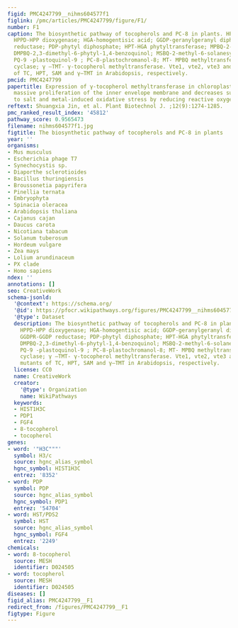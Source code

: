 ```yaml
---
figid: PMC4247799__nihms604577f1
figlink: /pmc/articles/PMC4247799/figure/F1/
number: F1
caption: The biosynthetic pathway of tocopherols and PC-8 in plants. HPP-hydroxyphenylpyruvate;
  HPPD-HPP dioxygenase; HGA-homogentisic acid; GGDP-geranylgeranyl diphosphate; GGDPR-GGDP
  reductase; PDP-phytyl diphosphate; HPT-HGA phytyltransferase; MPBQ-2-methyl-6-phytyl-1,4-benzoquinol;
  DMPBQ-2,3-dimethyl-6-phytyl-1,4-benzoquinol; MSBQ-2-methyl-6-solanesyl-1,4-benzoquinol;
  PQ-9 -plastoquinol-9 ; PC-8-plastochromanol-8; MT- MPBQ methyltransferase; TC-tocopherol
  cyclase; γ –TMT- γ-tocopherol methyltransferase. Vte1, vte2, vte3 and vte4 are mutants
  of TC, HPT, SAM and γ–TMT in Arabidopsis, respectively.
pmcid: PMC4247799
papertitle: Expression of γ-tocopherol methyltransferase in chloroplasts results in
  massive proliferation of the inner envelope membrane and decreases susceptibility
  to salt and metal-induced oxidative stress by reducing reactive oxygen species.
reftext: Shuangxia Jin, et al. Plant Biotechnol J. ;12(9):1274-1285.
pmc_ranked_result_index: '45812'
pathway_score: 0.9565473
filename: nihms604577f1.jpg
figtitle: The biosynthetic pathway of tocopherols and PC-8 in plants
year: ''
organisms:
- Mus musculus
- Escherichia phage T7
- Synechocystis sp.
- Diaporthe sclerotioides
- Bacillus thuringiensis
- Broussonetia papyrifera
- Pinellia ternata
- Embryophyta
- Spinacia oleracea
- Arabidopsis thaliana
- Cajanus cajan
- Daucus carota
- Nicotiana tabacum
- Solanum tuberosum
- Hordeum vulgare
- Zea mays
- Lolium arundinaceum
- PX clade
- Homo sapiens
ndex: ''
annotations: []
seo: CreativeWork
schema-jsonld:
  '@context': https://schema.org/
  '@id': https://pfocr.wikipathways.org/figures/PMC4247799__nihms604577f1.html
  '@type': Dataset
  description: The biosynthetic pathway of tocopherols and PC-8 in plants. HPP-hydroxyphenylpyruvate;
    HPPD-HPP dioxygenase; HGA-homogentisic acid; GGDP-geranylgeranyl diphosphate;
    GGDPR-GGDP reductase; PDP-phytyl diphosphate; HPT-HGA phytyltransferase; MPBQ-2-methyl-6-phytyl-1,4-benzoquinol;
    DMPBQ-2,3-dimethyl-6-phytyl-1,4-benzoquinol; MSBQ-2-methyl-6-solanesyl-1,4-benzoquinol;
    PQ-9 -plastoquinol-9 ; PC-8-plastochromanol-8; MT- MPBQ methyltransferase; TC-tocopherol
    cyclase; γ –TMT- γ-tocopherol methyltransferase. Vte1, vte2, vte3 and vte4 are
    mutants of TC, HPT, SAM and γ–TMT in Arabidopsis, respectively.
  license: CC0
  name: CreativeWork
  creator:
    '@type': Organization
    name: WikiPathways
  keywords:
  - HIST1H3C
  - PDP1
  - FGF4
  - 8-tocopherol
  - tocopherol
genes:
- word: '"H3C"""'
  symbol: H3/c
  source: hgnc_alias_symbol
  hgnc_symbol: HIST1H3C
  entrez: '8352'
- word: PDP
  symbol: PDP
  source: hgnc_alias_symbol
  hgnc_symbol: PDP1
  entrez: '54704'
- word: HST/PDS2
  symbol: HST
  source: hgnc_alias_symbol
  hgnc_symbol: FGF4
  entrez: '2249'
chemicals:
- word: 8-tocopherol
  source: MESH
  identifier: D024505
- word: tocopherol
  source: MESH
  identifier: D024505
diseases: []
figid_alias: PMC4247799__F1
redirect_from: /figures/PMC4247799__F1
figtype: Figure
---
```

